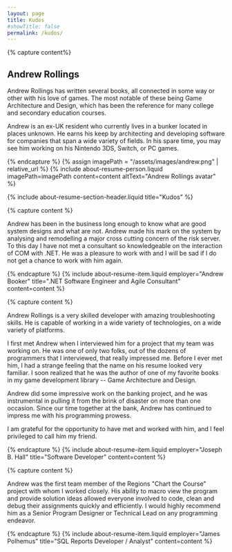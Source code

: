 ```yaml
---
layout: page
title: Kudos
#showTitle: false
permalink: /kudos/
---
```


{% capture content%}
## Andrew Rollings

Andrew Rollings has written several books, all connected in some way or other with his love of games. The most notable of these being Game Architecture and Design, which has been the reference for many college and secondary education courses.

Andrew is an ex-UK resident who currently lives in a bunker located in places unknown. He earns his keep by architecting and developing software for companies that span a wide variety of fields. In his spare time, you may see him working on his Nintendo 3DS, Switch, or PC games.

{% endcapture %}
{% assign imagePath = "/assets/images/andrew.png" | relative_url %}
{% include about-resume-person.liquid imagePath=imagePath content=content altText="Andrew Rollings avatar" %}


<!-- ---------------------- KUDOS ---------------------- -->

{% include about-resume-section-header.liquid title="Kudos" %}


{% capture content %}

 Andrew has been in the business long enough to know what are good system designs and what are not. Andrew made his mark on the system by analysing and remodelling a major cross cutting concern of the risk server. To this day I have not met a consultant so knowledgeable on the interaction of COM with .NET. He was a pleasure to work with and I will be sad if I do not get a chance to work with him again.

{% endcapture %}
{% include about-resume-item.liquid 
    employer="Andrew Booker" 
    title=".NET Software Engineer and Agile Consultant" 
    content=content %}

{% capture content %}

Andrew Rollings is a very skilled developer with amazing troubleshooting skills. He is capable of working in a wide variety of technologies, on a wide variety of platforms. 
 
I first met Andrew when I interviewed him for a project that my team was working on. He was one of only two folks, out of the dozens of programmers that I interviewed, that really impressed me. Before I ever met him, I had a strange feeling that the name on his resume looked very familiar. I soon realized that he was the author of one of my favorite books in my game development library -- Game Architecture and Design. 
 
Andrew did some impressive work on the banking project, and he was instrumental in pulling it from the brink of disaster on more than one occasion. Since our time together at the bank, Andrew has continued to impress me with his programming prowess. 
 
I am grateful for the opportunity to have met and worked with him, and I feel privileged to call him my friend.

{% endcapture %}
{% include about-resume-item.liquid 
    employer="Joseph B. Hall" 
    title="Software Developer" 
    content=content %}

{% capture content %}

Andrew was the first team member of the Regions "Chart the Course" project with whom I worked closely. His ability to macro view the program and provide solution ideas allowed everyone involved to code, clean and debug their assignments quickly and efficiently. I would highly recommend him as a Senior Program Designer or Technical Lead on any programming endeavor.

{% endcapture %}
{% include about-resume-item.liquid 
    employer="James Polhemus" 
    title="SQL Reports Developer / Analyst" 
    content=content %}

